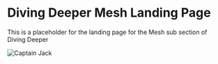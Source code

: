 # Diving Deeper Mesh Landing Page
This is a placeholder for the landing page for the Mesh sub section of Diving Deeper

![Captain Jack](https://media1.giphy.com/media/dH4eBrNQXB8S4/giphy.gif)